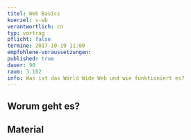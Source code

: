 ```yaml
---
titel: Web Basics
kuerzel: v-wb
verantwortlich: cn
typ: vortrag
pflicht: false
termine: 2017-10-19 11:00
empfohlene-voraussetzungen: 
published: true
dauer: 90
raum: 3.102
info: Was ist das World Wide Web und wie funktioniert es?
---
```


## Worum geht es?


## Material

